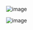 ![image](https://user-images.githubusercontent.com/10398248/170357837-40d5b18f-8d90-42cc-8b7d-792a71bcb1ab.png)


![image](https://user-images.githubusercontent.com/10398248/170357970-61b27133-e2f6-4305-ac95-3113f03d283a.png)
